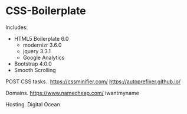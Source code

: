 # CSS-Boilerplate

Includes:

- HTML5 Boilerplate 6.0
    - modernizr 3.6.0
    - jquery 3.3.1
    - Google Analytics
- Bootstrap 4.0.0
- Smooth Scrolling

POST CSS tasks..
https://cssminifier.com/
https://autoprefixer.github.io/

Domains.
https://www.namecheap.com/
iwantmyname

Hosting.
Digital Ocean
